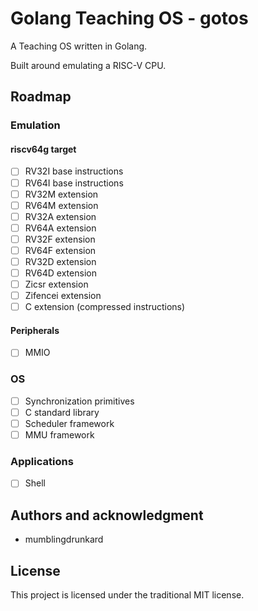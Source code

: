 # Golang Teaching OS - gotos

A Teaching OS written in Golang.

Built around emulating a RISC-V CPU.

## Roadmap

### Emulation

#### riscv64g target

- [ ] RV32I base instructions
- [ ] RV64I base instructions
- [ ] RV32M extension
- [ ] RV64M extension
- [ ] RV32A extension
- [ ] RV64A extension
- [ ] RV32F extension
- [ ] RV64F extension
- [ ] RV32D extension
- [ ] RV64D extension
- [ ] Zicsr extension
- [ ] Zifencei extension
- [ ] C extension (compressed instructions)

#### Peripherals

- [ ] MMIO

### OS

- [ ] Synchronization primitives
- [ ] C standard library
- [ ] Scheduler framework
- [ ] MMU framework

### Applications

- [ ] Shell

## Authors and acknowledgment

- mumblingdrunkard

## License

This project is licensed under the traditional MIT license.
